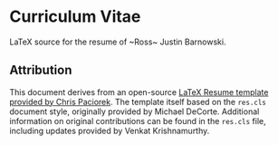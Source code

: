 # Curriculum Vitae

LaTeX source for the resume of ~Ross~ Justin Barnowski.

## Attribution

This document derives from an open-source [LaTeX Resume template provided by Chris
Paciorek](https://www.stat.berkeley.edu/~paciorek/computingTips/Latex_template_creating_CV_.html).
The template itself based on the `res.cls` document style, originally provided
by Michael DeCorte. Additional information on original contributions can be
found in the `res.cls` file, including updates provided by Venkat Krishnamurthy.
